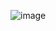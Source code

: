 ![image](https://github.com/rippin8/tech-assigment/assets/138226567/3a139426-2e1b-4e38-b0a3-31da4eb76ec8)
